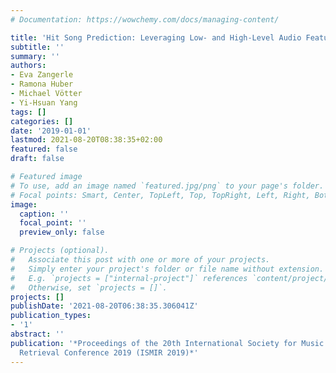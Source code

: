```yaml
---
# Documentation: https://wowchemy.com/docs/managing-content/

title: 'Hit Song Prediction: Leveraging Low- and High-Level Audio Features'
subtitle: ''
summary: ''
authors:
- Eva Zangerle
- Ramona Huber
- Michael Vötter
- Yi-Hsuan Yang
tags: []
categories: []
date: '2019-01-01'
lastmod: 2021-08-20T08:38:35+02:00
featured: false
draft: false

# Featured image
# To use, add an image named `featured.jpg/png` to your page's folder.
# Focal points: Smart, Center, TopLeft, Top, TopRight, Left, Right, BottomLeft, Bottom, BottomRight.
image:
  caption: ''
  focal_point: ''
  preview_only: false

# Projects (optional).
#   Associate this post with one or more of your projects.
#   Simply enter your project's folder or file name without extension.
#   E.g. `projects = ["internal-project"]` references `content/project/deep-learning/index.md`.
#   Otherwise, set `projects = []`.
projects: []
publishDate: '2021-08-20T06:38:35.306041Z'
publication_types:
- '1'
abstract: ''
publication: '*Proceedings of the 20th International Society for Music Information
  Retrieval Conference 2019 (ISMIR 2019)*'
---
```

